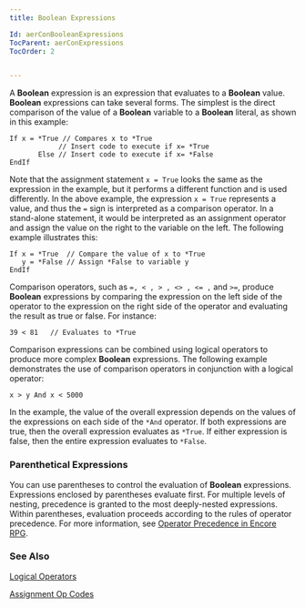 ```yaml
---
title: Boolean Expressions

Id: aerConBooleanExpressions
TocParent: aerConExpressions
TocOrder: 2


---
```


A **Boolean** expression is an expression that evaluates to a **Boolean** value. **Boolean** expressions can take several forms. The simplest is the direct comparison of the value of a **Boolean** variable to a **Boolean** literal, as shown in this example: 

```
If x = *True // Compares x to *True
            // Insert code to execute if x= *True
       Else // Insert code to execute if x= *False
EndIf
```

Note that the assignment statement ```x = True``` looks the same as the expression in the example, but it performs a different function and is used differently. In the above example, the expression ```x = True``` represents a value, and thus the ```=``` sign is interpreted as a comparison operator. In a stand-alone statement, it would be interpreted as an assignment operator and assign the value on the right to the variable on the left. The following example illustrates this: 

```
If x = *True  // Compare the value of x to *True
   y = *False // Assign *False to variable y
EndIf
```

Comparison operators, such as ```=, < , > , <> , <= ,``` and ```>=```, produce **Boolean** expressions by comparing the expression on the left side of the operator to the expression on the right side of the operator and evaluating the result as true or false. For instance: 

```
39 < 81   // Evaluates to *True
```

Comparison expressions can be combined using logical operators to produce more complex **Boolean** expressions. The following example demonstrates the use of comparison operators in conjunction with a logical operator: 

```
x > y And x < 5000
```

In the example, the value of the overall expression depends on the values of the expressions on each side of the ```*And``` operator. If both expressions are true, then the overall expression evaluates as ```*True```. If either expression is false, then the entire expression evaluates to ```*False```. 

### Parenthetical Expressions
You can use parentheses to control the evaluation of **Boolean** expressions. Expressions enclosed by parentheses evaluate first. For multiple levels of nesting, precedence is granted to the most deeply-nested expressions. Within parentheses, evaluation proceeds according to the rules of operator precedence. For more information, see [Operator Precedence in Encore RPG](Expression_Operators_and_their_Precedence.html). 

### See Also
[Logical Operators](aerConLogicalOperators.html)

[Assignment Op Codes](aerConAssignmentOpCodes.html) 
